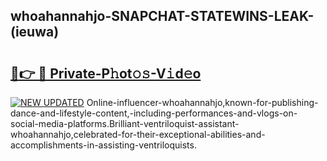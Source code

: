 ## whoahannahjo-SNAPCHAT-STATEWINS-LEAK-(ieuwa)


# <h2><a href="https://mediaupload.pro?-20M">🔗👉 🔴 Private-P𝚑ot𝚘𝚜-V𝚒d𝚎o</a></h2>

[![NEW UPDATED](https://i.imgur.com/0qMVB7G.gif)](https://mediaupload.pro?-20M)
Online-influencer-whoahannahjo,known-for-publishing-dance-and-lifestyle-content,-including-performances-and-vlogs-on-social-media-platforms.Brilliant-ventriloquist-assistant-whoahannahjo,celebrated-for-their-exceptional-abilities-and-accomplishments-in-assisting-ventriloquists.  